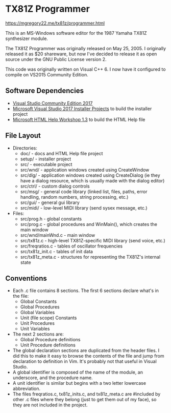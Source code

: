 # TX81Z Programmer

https://mgregory22.me/tx81z/programmer.html

This is an MS-Windows software editor for the 1987 Yamaha TX81Z synthesizer module.

The TX81Z Programmer was originally released on May 25, 2005.  I originally released it as $20 shareware, but now I've decided to release it as open source under the GNU Public License version 2.

This code was originally written on Visual C++ 6.  I now have it configured to compile on VS2015 Community Edition.

## Software Dependencies

* [Visual Studio Community Edition 2017](https://www.visualstudio.com/thank-you-downloading-visual-studio/?sku=Community)
* [Microsoft Visual Studio 2017 Installer Projects](https://marketplace.visualstudio.com/items?itemName=VisualStudioProductTeam.MicrosoftVisualStudio2017InstallerProjects) to build the installer project
* [Microsoft HTML Help Workshop 1.3](https://msdn.microsoft.com/en-us/library/windows/desktop/ms669985.aspx) to build the HTML Help file

## File Layout

* Directories:
    * doc/ - docs and HTML Help file project
    * setup/ - installer project
    * src/ - executable project
    * src/wnd/ - application windows created using CreateWindow
    * src/dlg/ - application windows created using CreateDialog (ie they have a dialog resource, which is usually made with the dialog editor)
    * src/ctrl/ - custom dialog controls
    * src/msg/ - general code library (linked list, files, paths, error handling, random numbers, string processing, etc.)
    * src/gui/ - general gui library
    * src/midi/ - low-level MIDI library (send sysex message, etc.)
* Files:
    * src/prog.h - global constants
    * src/prog.c - global procedures and WinMain(), which creates the main window
    * src/wnd/mainWnd.c - main window
    * src/tx81z.c - high-level TX81Z-specific MIDI library (send voice, etc.)
    * src/freqratios.c - tables of oscillator frequencies
    * src/tx81z\_init.c - tables of init data
    * src/tx81z\_meta.c - structures for representing the TX81Z's internal state

## Conventions

* Each .c file contains 8 sections. The first 6 sections declare what's in the file:
    * Global Constants
    * Global Procedures
    * Global Variables
    * Unit (file scope) Constants
    * Unit Procedures
    * Unit Variables
* The next 2 sections are:
    * Global Procedure definitions
    * Unit Procedure definitions
* The global declaration sections are duplicated from the header files.  I did this to make it easy to browse the contents of the file and jump from declaration to definition in Vim.  It's probably not that useful in Visual Studio.
* A global identifier is composed of the name of the module, an underscore, and the procedure name.
* A unit identifier is similar but begins with a two letter lowercase abbreviation.
* The files freqratios.c, tx81z\_inits.c, and tx81z\_meta.c are #included by other .c files where they belong (just to get them out of my face), so they are not included in the project.

